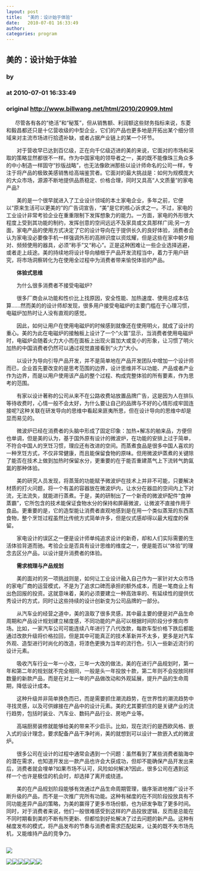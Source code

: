 ```yaml
---
layout: post
title:  "美的：设计始于体验"
date:   2010-07-01 16:33:49
author: 
categories: program
---
```


## 美的：设计始于体验
### by 
### at 2010-07-01 16:33:49
### original <http://www.billwang.net/html/2010/20909.html>

<p>      尽管各有各的“绝活”和“秘笈”，但从销售额、利润额这些财务指标来说，东菱和毅昌都还只是十亿营收级的中型企业，它们的产品也更多地是开拓出某个细分领域来对主流市场进行拾遗补缺，或者占据产业链上的某一个环节。</p>
<p>　　对于营收早已达到百亿级，正在向千亿级迈进的美的来说，它面对的市场和采取的策略显然都很不一样。作为中国家电的领导者之一，美的既不能像珠三角众多的中小制造一样固守“抄版战略”，也无法像欧洲那些以设计师命名的公司一样，专注于将产品的极致美感销售给高端鉴赏者。它面对的最大挑战是：如何为规模庞大的大众市场，源源不断地提供品质稳定、价格合理，同时又具高“人文质量”的家电产品?</p>
<p>　　美的是一个很早就进入了工业设计领域的本土家电企业，多年之前，它便以“原来生活可以更美的”的广告词宣告，“美”是它的核心诉求之一。不过，家电的工业设计非常考验企业在重重限制下发挥想象力的能力。一方面，家电的外形很大程度上受到其功能的制约，发挥创意的空间远远不及家具或文具那样广阔;另一方面，家电产品的使用方式决定了它的设计导向在于提供长久的良好体验，消费者会认为家电没必要像手机一样强调外形的高辨识度以资炫耀，但是这些在家中朝夕相对、频频使用的器具，必须“称手”又“称心”。正是这种困难让一些企业选择逃避，或者走上歧途。美的持续地将设计导向植根于产品开发流程当中，着力于用户研究，将市场洞察转化为在使用全过程中为消费者带来愉悦体验的产品。</p>
<p>　　<strong>体验式思维</strong></p>
<p>　　为什么很多消费者不接受电磁炉?</p>
<p>　　很多厂商会从功能和性价比上找原因，安全性能、加热速度、使用总成本估算……然而美的的设计师却发现，很多用户接受电磁炉的主要门槛在于心理习惯，电磁炉加热时让人没有直观的感觉。</p>
<p>　　因此，如何让用户在使用电磁炉的时候感到就像还在使用明火，就成了设计的重心。美的为此在电磁炉的接触板上设计了一个“火苗”显示，当消费者使用电磁炉时，电磁炉会随着火力大小而在面板上出现火苗加大或变小的形象，让习惯了明火加热的中国消费者仍然可以通过视觉直接看到“火力”大小。</p>
<p>　　以设计为导向引导产品开发，并不是简单地在产品开发团队中增加一个设计师而已，企业首先要改变的是思考范围的边界，设计思维并不以功能、产品或者产业作为边界，而是以用户使用该产品的整个过程、构成完整体验的所有要素，作为思考的范围。</p>
<p>　　有家以设计著称的公司从来不在公路收费站放置品牌广告，这是因为人在排队等待收费时，心情一般不会太好，为什么要让自己的品牌与不好的心情形成牢固连接呢?这种关联在研发导向的思维中看起来匪夷所思，但在设计导向的思维中却是显而易见的。</p>
<p>　　微波炉已经在消费者的头脑中形成了固定印象：加热+解冻的舶来品，方便但也单调，但是美的认为，基于国外原有设计的微波炉，在功能的安排上过于简单，不符合中国人的烹饪习惯，理应还有改进的空间。而蒸煮食品是很多中国人喜欢的一种烹饪方式，不仅非常健康，而且能保留食物的原味。但用微波炉蒸煮的关键除了能否在技术上做到加热时保留水分，更重要的在于能否重建蒸气上下流转气韵氤氲的那种体验。</p>
<p>　　美的研究人员发现，将蒸笼的功能赋予微波炉在技术上并非不可能，只要解决材质的打火问题，将一个有盖的容器放在微波炉内，让水分在器皿的空间内上下对流，无法流失，就能进行蒸煮。于是，美的研制出了一个新奇的微波炉配件“食神蒸霸”，它所包含的技术能保证食物水分的保持和屏蔽微波，让微波不直接作用于食品。更重要的是，它的造型能让消费者直观地感到是在用一个类似蒸笼的东西蒸食物，整个烹饪过程虽然比传统方式简单许多，但是仪式感却得以最大程度的保留。</p>
<p>　　家电设计的误区之一便是设计师单纯追求设计的新奇，却和人们实际需要的生活体验背道而驰。考验企业是否具有设计思维的维度之一，便是能否以“体验”的理念去区分产品，以设计提升消费者的体验。</p>
<p>　　<strong>需求梳理与产品规划</strong></p>
<p>　　美的面对的另一项挑战则是，如何让工业设计融入自己作为一家针对大众市场的家电厂商的运营模式，不是为了追求口碑而承担的额外成本，而是一笔商业上有出色回报的投资。这就意味着，美的必须要建立一种高效率的、有延续性的提供优秀设计的方式，同时让这些持续的设计创新变为公司品牌的一部分。</p>
<p>　　从汽车业的经营之道中，美的汲取了很多灵感，其中最主要的便是对产品生命周期和产品设计规划建立梯度感，不同功能的产品可以根据时间阶段分步推向市场。比如，一家汽车公司可能连续八年进行了八代改款，每款车型价格下跌后都能通过改款升级将价格拉回，但是其中可能真正的技术革新并不太多，更多是对汽车外观、造型进行时尚化的改造，将漆色更换为当年的流行色，引入一些新近流行的设计元素。</p>
<p>　　吸收汽车行业一年一小改，三年一大改的做法，美的在进行产品规划时，第一年和第二年的规划就不完全相同，一般是头一年投放十款，第二年则不会投放同样数量的新款产品，而是在对上一年的产品做改动和外观延展，提升产品的生命周期，降低设计成本。</p>
<p>　　这种升级并非简单换色而已，而是需要抓住潮流趋势，在世界性的潮流趋势中寻找灵感，以及可供嫁接在产品中的设计元素。美的尤其要抓住的是关键产业的流行趋势，包括时装业、汽车业、数码产品行业、房地产业等。</p>
<p>　　高端厨房装修就能够给美的带来不少启示。比如，现在流行的是西欧风格、嵌入式的设计理念，要求配备产品干净时尚，美的就想到可以设计一款嵌入式的微波炉。</p>
<p>　　很多公司在设计的过程中通常会遇到一个问题：虽然看到了某些消费者脑海中的潜在需求，也知道开发出一款产品也许会大获成功，但却不能确保产品开发出来后，消费者就会埋单?如果市场不认可，风险如何解决?因此，很多公司在遇到这样一个也许是极佳的机会时，却选择了离开或绕道。</p>
<p>　　美的在产品规划阶段能够有效通过产品生命周期管理，循序渐进地推广设计不断升级的产品，而不是一次推广完所有功能。这种有梯度的在不同阶段投放具有不同功能差异产品的策略，为美的赢得了更多市场份额，也为研发争取了更多时间。同时，对于消费者来说，他们一般很难感受到这样的产品投放逻辑，反而是总能在不同时期看到美的不断有所更新、但都恰到好处解决了过去问题的新产品。这种有梯度发布的模式，将产品发布的节奏与消费者需求匹配起来，让美的既不失市场先机，又能维持产品的竞争力。</p><img src="http://www1.feedsky.com/t1/385739187/billwang-feed/feedsky/s.gif?r=http://www.billwang.net/html/2010/20909.html" border="0" height="0" width="0"><p><a href="http://www1.feedsky.com/r/l/feedsky/billwang-feed/385739187/art01.html"><img border="0" ismap src="http://www1.feedsky.com/r/i/feedsky/billwang-feed/385739187/art01.gif"></a></p><p><a href="http://feed.feedsky.com/~flare/billwang-feed?a=1912e8077972eaca4479c09954c21c04"><img src="http://feed.feedsky.com/~flare/billwang-feed?i=1912e8077972eaca4479c09954c21c04" border="0"></a><a href="http://feed.feedsky.com/~flare/billwang-feed?a=459107ad642fc18a0b93bbe2117f7a8d"><img src="http://feed.feedsky.com/~flare/billwang-feed?i=459107ad642fc18a0b93bbe2117f7a8d" border="0"></a><a href="http://feed.feedsky.com/~flare/billwang-feed?a=cc818d89d864578dd60c22530a4fb06a"><img src="http://feed.feedsky.com/~flare/billwang-feed?i=cc818d89d864578dd60c22530a4fb06a" border="0"></a><a href="http://feed.feedsky.com/~flare/billwang-feed?a=305aaa7160cf397cdce8e486e539c770"><img src="http://feed.feedsky.com/~flare/billwang-feed?i=305aaa7160cf397cdce8e486e539c770" border="0"></a><a href="http://feed.feedsky.com/~flare/billwang-feed?a=24c861f119dd2e5f8ca4f74e08ef86b1"><img src="http://feed.feedsky.com/~flare/billwang-feed?i=24c861f119dd2e5f8ca4f74e08ef86b1" border="0"></a><a href="http://feed.feedsky.com/~flare/billwang-feed?a=c46135daab1152da36f9a5bebc5c223e"><img src="http://feed.feedsky.com/~flare/billwang-feed?i=c46135daab1152da36f9a5bebc5c223e" border="0"></a></p>